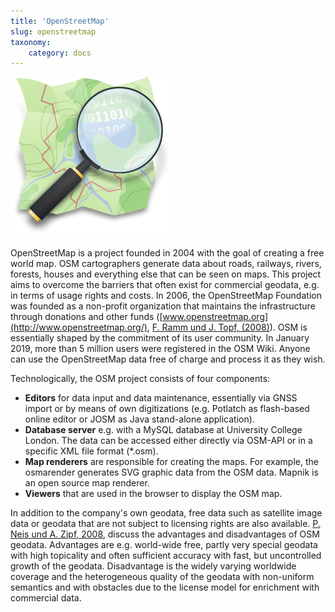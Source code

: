```yaml
---
title: 'OpenStreetMap'
slug: openstreetmap
taxonomy:
    category: docs
---
```

[![OSM](osm_logo.png)](https://www.openstreetmap.org/about)

OpenStreetMap is a project founded in 2004 with the goal of creating a free world map. OSM cartographers generate data about roads, railways, rivers, forests, houses and everything else that can be seen on maps. This project aims to overcome the barriers that often exist for commercial geodata, e.g. in terms of usage rights and costs. In 2006, the OpenStreetMap Foundation was founded as a non-profit organization that maintains the infrastructure through donations and other funds ([www.openstreetmap.org](http://www.openstreetmap.org/), [F. Ramm und J. Topf, (2008)](/opendata/vorlesung/literatur#ramm2008openstreetmap)). OSM is essentially shaped by the commitment of its user community. In January 2019, more than 5 million users were registered in the OSM Wiki. Anyone can use the OpenStreetMap data free of charge and process it as they wish.

Technologically, the OSM project consists of four components:
* **Editors** for data input and data maintenance, essentially via GNSS import or by means of own digitizations (e.g. Potlatch as flash-based online editor or JOSM as Java stand-alone application).
* **Database server** e.g. with a MySQL database at University College London. The data can be accessed either directly via OSM-API or in a specific XML file format (*.osm).
* **Map renderers** are responsible for creating the maps. For example, the osmarender generates SVG graphic data from the OSM data. Mapnik is an open source map renderer.
* **Viewers** that are used in the browser to display the OSM map.

In addition to the company's own geodata, free data such as satellite image data or geodata that are not subject to licensing rights are also available. [P. Neis und A. Zipf, 2008](/opendata/vorlesung/literatur#neis2008openstreetmap), discuss the advantages and disadvantages of OSM geodata. Advantages are e.g. world-wide free, partly very special geodata with high topicality and often sufficient accuracy with fast, but uncontrolled growth of the geodata. Disadvantage is the widely varying worldwide coverage and the heterogeneous quality of the geodata with non-uniform semantics and with obstacles due to the license model for enrichment with commercial data.
